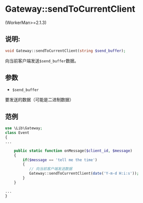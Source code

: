 # Gateway::sendToCurrentClient
(WorkerMan>=2.1.3)

## 说明:
```php
void Gateway::sendToCurrentClient(string $send_buffer);
```

向当前客户端发送```$send_buffer```数据。

## 参数

* ```$send_buffer```

要发送的数据（可能是二进制数据）

## 范例
```php
use \Lib\Gateway;
class Event
{
...

    public static function onMessage($client_id, $message)
    {
        if($message == 'tell me the time')
        {
           // 向当前客户端发送数据
           Gateway::sendToCurrentClient(date('Y-m-d H:i:s'));
        }
    }

...
}
```
